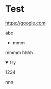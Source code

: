 # Test

https://google.com

abc

* mmm

mmmm hhhh&nbsp;

<details open="">

<summary>try</summary>

1234

</details>

nnn